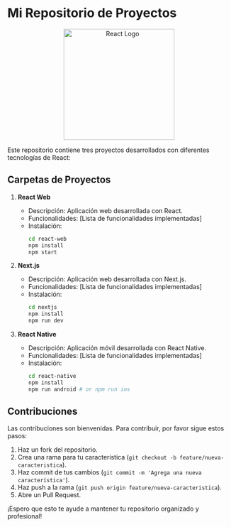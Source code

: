 # Mi Repositorio de Proyectos

<p align="center">
  <img src="https://upload.wikimedia.org/wikipedia/commons/a/a7/React-icon.svg" alt="React Logo" width="250" height="250">
</p>

Este repositorio contiene tres proyectos desarrollados con diferentes tecnologías de React: 

## Carpetas de Proyectos

1. **React Web**
   - Descripción: Aplicación web desarrollada con React.
   - Funcionalidades: [Lista de funcionalidades implementadas]
   - Instalación:
     ```bash
     cd react-web
     npm install
     npm start
     ```

2. **Next.js**
   - Descripción: Aplicación web desarrollada con Next.js.
   - Funcionalidades: [Lista de funcionalidades implementadas]
   - Instalación:
     ```bash
     cd nextjs
     npm install
     npm run dev
     ```

3. **React Native**
   - Descripción: Aplicación móvil desarrollada con React Native.
   - Funcionalidades: [Lista de funcionalidades implementadas]
   - Instalación:
     ```bash
     cd react-native
     npm install
     npm run android # or npm run ios
     ```

## Contribuciones

Las contribuciones son bienvenidas. Para contribuir, por favor sigue estos pasos:

1. Haz un fork del repositorio.
2. Crea una rama para tu característica (`git checkout -b feature/nueva-caracteristica`).
3. Haz commit de tus cambios (`git commit -m 'Agrega una nueva característica'`).
4. Haz push a la rama (`git push origin feature/nueva-caracteristica`).
5. Abre un Pull Request.

¡Espero que esto te ayude a mantener tu repositorio organizado y profesional!

